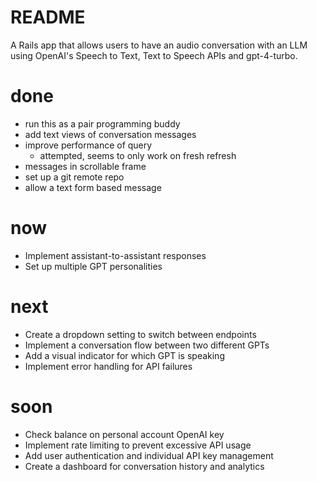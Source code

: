 # README

A Rails app that allows users to have an audio conversation with an LLM using
OpenAI's Speech to Text, Text to Speech APIs and gpt-4-turbo.

# done
* run this as a pair programming buddy
* add text views of conversation messages
* improve performance of query
  * attempted, seems to only work on fresh refresh
* messages in scrollable frame
* set up a git remote repo
* allow a text form based message

# now
* Implement assistant-to-assistant responses
* Set up multiple GPT personalities

# next
* Create a dropdown setting to switch between endpoints
* Implement a conversation flow between two different GPTs
* Add a visual indicator for which GPT is speaking
* Implement error handling for API failures

# soon
* Check balance on personal account OpenAI key
* Implement rate limiting to prevent excessive API usage
* Add user authentication and individual API key management
* Create a dashboard for conversation history and analytics
